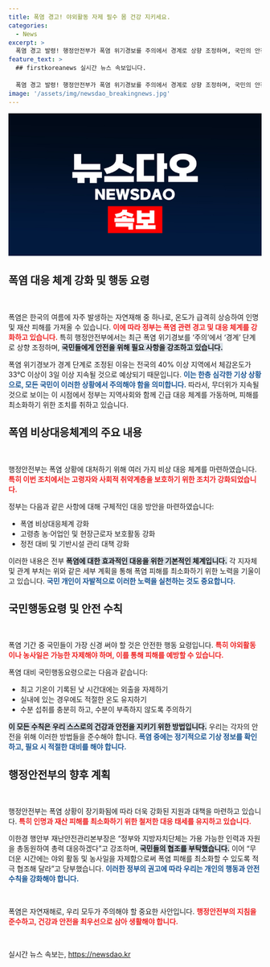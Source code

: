 ```yaml
---
title: 폭염 경고! 야외활동 자제 필수 몸 건강 지키세요.
categories:
  - News
excerpt: >
  폭염 경고 발령! 행정안전부가 폭염 위기경보를 주의에서 경계로 상향 조정하며, 국민의 안전을 위한 행동요령을 강조했습니다. 이번 조치는 무더위가 지속될 것으로 예상되는 가운데, 피해 최소화를 위한 총력 대응을 예고합니다.
feature_text: >
  ## firstkoreanews 실시간 뉴스 속보입니다.

  폭염 경고 발령! 행정안전부가 폭염 위기경보를 주의에서 경계로 상향 조정하며, 국민의 안전을 위한 행동요령을 강조했습니다. 이번 조치는 무더위가 지속될 것으로 예상되는 가운데, 피해 최소화를 위한 총력 대응을 예고합니다.
image: '/assets/img/newsdao_breakingnews.jpg'
---
```


<p><img src="/assets/img/newsdao_breakingnews.jpg" alt="firstkoreanews 속보" /></p>

<h2 data-ke-size="size26">폭염 대응 체계 강화 및 행동 요령</h2>

<p data-ke-size="size16">&nbsp;</p>

<p>폭염은 한국의 여름에 자주 발생하는 자연재해 중 하나로, 온도가 급격히 상승하여 인명 및 재산 피해를 가져올 수 있습니다. <b><span style="color: #ee2323;">이에 따라 정부는 폭염 관련 경고 및 대응 체계를 강화하고 있습니다.</span></b> 특히 행정안전부에서는 최근 폭염 위기경보를 ‘주의’에서 ‘경계’ 단계로 상향 조정하며, <b><span style="background-color: #21538527;">국민들에게 안전을 위해 필요 사항을 강조하고 있습니다.</span></b> </p>

<p>폭염 위기경보가 경계 단계로 조정된 이유는 전국의 40% 이상 지역에서 체감온도가 33℃ 이상이 3일 이상 지속될 것으로 예상되기 때문입니다. <b><span style="color: #1a5490;">이는 한층 심각한 기상 상황으로, 모든 국민이 이러한 상황에서 주의해야 함을 의미합니다.</span></b> 따라서, 무더위가 지속될 것으로 보이는 이 시점에서 정부는 지역사회와 함께 긴급 대응 체계를 가동하며, 피해를 최소화하기 위한 조치를 취하고 있습니다. </p>

<h2 data-ke-size="size26">폭염 비상대응체계의 주요 내용</h2>

<p data-ke-size="size16">&nbsp;</p>

<p>행정안전부는 폭염 상황에 대처하기 위해 여러 가지 비상 대응 체계를 마련하였습니다. <b><span style="color: #ee2323;">특히 이번 조치에서는 고령자와 사회적 취약계층을 보호하기 위한 조치가 강화되었습니다.</span></b> </p>

<p>정부는 다음과 같은 사항에 대해 구체적인 대응 방안을 마련하였습니다:</p>

<ul>
    <li>폭염 비상대응체계 강화</li>
    <li>고령층 농·어업인 및 현장근로자 보호활동 강화</li>
    <li>정전 대비 및 기반시설 관리 대책 강화</li>
</ul>

<p>이러한 내용은 전부 <b><span style="background-color: #21538527;">폭염에 대한 효과적인 대응을 위한 기본적인 체계입니다.</span></b> 각 지자체 및 관계 부처는 위와 같은 세부 계획을 통해 폭염 피해를 최소화하기 위한 노력을 기울이고 있습니다. <b><span style="color: #1a5490;">국민 개인이 자발적으로 이러한 노력을 실천하는 것도 중요합니다.</span></b></p>

<h2 data-ke-size="size26">국민행동요령 및 안전 수칙</h2>

<p data-ke-size="size16">&nbsp;</p>

<p>폭염 기간 중 국민들이 가장 신경 써야 할 것은 안전한 행동 요령입니다. <b><span style="color: #ee2323;">특히 야외활동이나 농사일은 가능한 자제해야 하며, 이를 통해 피해를 예방할 수 있습니다.</span></b> </p>

<p>폭염 대비 국민행동요령으로는 다음과 같습니다:</p>

<ul>
    <li>최고 기온이 기록된 낮 시간대에는 외출을 자제하기</li>
    <li>실내에 있는 경우에도 적절한 온도 유지하기</li>
    <li>수분 섭취를 충분히 하고, 수분이 부족하지 않도록 주의하기</li>
</ul>

<p><b><span style="background-color: #21538527;">이 모든 수칙은 우리 스스로의 건강과 안전을 지키기 위한 방법입니다.</span></b> 우리는 각자의 안전을 위해 이러한 방법들을 준수해야 합니다. <b><span style="color: #1a5490;">폭염 중에는 정기적으로 기상 정보를 확인하고, 필요 시 적절한 대비를 해야 합니다.</span></b> </p>

<h2 data-ke-size="size26">행정안전부의 향후 계획</h2>

<p data-ke-size="size16">&nbsp;</p>

<p>행정안전부는 폭염 상황이 장기화됨에 따라 더욱 강화된 지원과 대책을 마련하고 있습니다. <b><span style="color: #ee2323;">특히 인명과 재산 피해를 최소화하기 위한 철저한 대응 태세를 유지하고 있습니다.</span></b> </p>

<p>이한경 행안부 재난안전관리본부장은 “정부와 지방자치단체는 가용 가능한 인력과 자원을 총동원하여 총력 대응하겠다”고 강조하며, <b><span style="background-color: #21538527;">국민들의 협조를 부탁했습니다.</span></b> 이어 “무더운 시간에는 야외 활동 및 농사일을 자제함으로써 폭염 피해를 최소화할 수 있도록 적극 협조해 달라”고 당부했습니다. <b><span style="color: #1a5490;">이러한 정부의 권고에 따라 우리는 개인의 행동과 안전 수칙을 강화해야 합니다.</span></b></p>

<p data-ke-size="size16">&nbsp;</p>

<p>폭염은 자연재해로, 우리 모두가 주의해야 할 중요한 사안입니다. <b><span style="color: #ee2323;">행정안전부의 지침을 준수하고, 건강과 안전을 최우선으로 삼아 생활해야 합니다.</span></b> </p>

<p data-ke-size="size16">&nbsp;</p>
실시간 뉴스 속보는, <a href="https://newsdao.kr" rel="dofollow">https://newsdao.kr</a>


